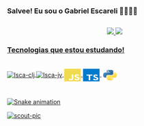 ### Salvee! Eu sou o Gabriel Escareli 🤜🏻🤛🏻

##
<div align="center">
  <a href="https://github.com/theISCA">
  <img height="150em" src="https://github-readme-stats.vercel.app/api?username=theISCA&show_icons=true&theme=tokyonight&include_all_commits=true&count_private=true"/>
  <img height="150em" src="https://github-readme-stats.vercel.app/api/top-langs/?username=theISCA&layout=compact&langs_count=7&theme=tokyonight"/>
</div>
  
### Tecnologias que estou estudando!
<div style="display: inline_block"><br>
  <img align="center" alt="Isca-clj" height="30" width="40" src="https://cdn.jsdelivr.net/gh/devicons/devicon/icons/clojure/clojure-original.svg">
   <img align="center" alt="Isca-jv" height="30" width="40" src="https://cdn.jsdelivr.net/gh/devicons/devicon/icons/java/java-original.svg">
  <img align="center" alt="Isca-js" height="30" width="40" src="https://raw.githubusercontent.com/devicons/devicon/master/icons/javascript/javascript-plain.svg">
  <img align="center" alt="Isca-ts" height="30" width="40" src="https://raw.githubusercontent.com/devicons/devicon/master/icons/typescript/typescript-plain.svg">
  <img align="center" alt="Isca-py" height="30" width="40" src="https://raw.githubusercontent.com/devicons/devicon/master/icons/python/python-original.svg">
</div>

#
  
<div>
   
   ![Snake animation](https://github.com/theISCA/theISCA/blob/output/github-contribution-grid-snake.svg)
   
 </div>
  
 <div>
  <img align="center" alt="scout-pic" height="40" width="40"
src="https://upload.wikimedia.org/wikipedia/en/thumb/8/87/World_Scout_Emblem_1955.svg/1200px-World_Scout_Emblem_1955.svg.png">    
  </div>  
